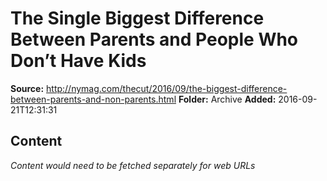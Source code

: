 # The Single Biggest Difference Between Parents and People Who Don’t Have Kids

**Source:** http://nymag.com/thecut/2016/09/the-biggest-difference-between-parents-and-non-parents.html
**Folder:** Archive
**Added:** 2016-09-21T12:31:31




## Content
*Content would need to be fetched separately for web URLs*
